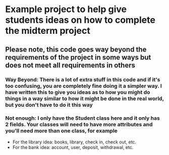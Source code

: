 # Example project to help give students ideas on how to complete the midterm project

## Please note, this code goes **way beyond** the requirements of the project in some ways but does not meet all requirements in others

### **Way Beyond**: There is a lot of extra stuff in this code and if it's too confusing, you are completely fine doing it a simpler way. I have written this to give you ideas as to how you might do things in a way similar to how it might be done in the real world, but you don't have to do it this way

### **Not enough**: I only have the Student class here and it only has 2 fields. Your classes will need to have more attributes and you'll need more than one class, for example

- For the library idea: books, library, check in, check out, etc.
- For the bank idea: account, user, deposit, withdrawal, etc.
